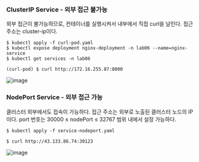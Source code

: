 ### ClusterIP Service - 외부 접근 불가능

외부 접근이 불가능하므로, 컨테이너를 실행시켜서 내부에서 직접 curl을 날린다. 
접근 주소는 cluster-ip이다.
```
$ kubectl apply -f curl-pod.yaml
$ kubectl expose deployment nginx-deployment -n lab06 --name=nginx-service
$ kubectl get services -n lab06

(curl-pod) $ curl http://172.16.255.87:8000
```
![image](https://user-images.githubusercontent.com/83508073/204735844-76e2d986-6cc4-40f2-82ed-78d09a672534.png)


### NodePort Service - 외부 접근 가능
클러스터 외부에서도 접속이 가능하다. 
접근 주소는 외부로 노출된 클러스터 노드의 IP이다. port 번호는 30000 ≤ nodePort ≤ 32767 범위 내에서 설정 가능하다.
```
$ kubectl apply -f service-nodeport.yaml

$ curl http://43.133.86.74:30123
```
![image](https://user-images.githubusercontent.com/83508073/204735716-845ebfb6-aec7-46ee-86a7-e6392f19b1cb.png)
